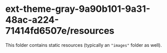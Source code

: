 # ext-theme-gray-9a90b101-9a31-48ac-a224-71414fd6507e/resources

This folder contains static resources (typically an `"images"` folder as well).
